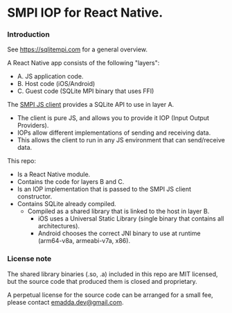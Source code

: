 # SMPI IOP for React Native.

### Introduction 

See https://sqlitempi.com for a general overview.

A React Native app consists of the following "layers":

- A. JS application code.
- B. Host code (iOS/Android)
- C. Guest code (SQLite MPI binary that uses FFI)


The [SMPI JS client](https://github.com/sqlite-mpi/sqlite-mpi-client-js) provides a SQLite API to use in layer A.
- The client is pure JS, and allows you to provide it IOP (Input Output Providers).
- IOPs allow different implementations of sending and receiving data.
- This allows the client to run in any JS environment that can send/receive data.


This repo:

- Is a React Native module.
- Contains the code for layers B and C.
- Is an IOP implementation that is passed to the SMPI JS client constructor.
- Contains SQLite already compiled.
    - Compiled as a shared library that is linked to the host in layer B.
        - iOS uses a Universal Static Library (single binary that contains all architectures).
        - Android chooses the correct JNI binary to use at runtime (arm64-v8a, armeabi-v7a, x86).


 
### License note

The shared library binaries (.so, .a) included in this repo are MIT licensed, but the source code that produced them is closed and proprietary.

A perpetual license for the source code can be arranged for a small fee, please contact emadda.dev@gmail.com.
